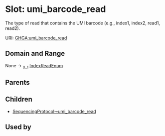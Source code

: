 
# Slot: umi_barcode_read


The type of read that contains the UMI barcode (e.g., index1, index2, read1, read2).

URI: [GHGA:umi_barcode_read](https://w3id.org/GHGA/umi_barcode_read)


## Domain and Range

None &#8594;  <sub>0..1</sub> [IndexReadEnum](IndexReadEnum.md)

## Parents


## Children

 *  [SequencingProtocol➞umi_barcode_read](SequencingProtocol_umi_barcode_read.md)

## Used by

